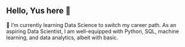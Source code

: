 ## Hello, Yus here 👋
🌱 I’m currently learning Data Science to switch my career path. As an aspiring Data Scientist, I am well-equipped with Python, SQL, machine learning, and data analytics, albeit with basic.


<!--
**yus47/yus47** is a ✨ _special_ ✨ repository because its `README.md` (this file) appears on your GitHub profile.

Here are some ideas to get you started:

- 🔭 I’m currently working on ...
- 🌱 I’m currently learning ...
- 👯 I’m looking to collaborate on ...
- 🤔 I’m looking for help with ...
- 💬 Ask me about ...
- 📫 How to reach me: ...
- 😄 Pronouns: ...
- ⚡ Fun fact: ...
-->
